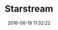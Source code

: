 ---
layout: default
title:  "Starstream"
date:   2016-06-19 11:32:22
categories: posts games
permalink: /projects/games/starstream/
icon: /src/img/game-covers/starstream.jpg
---